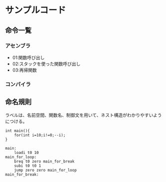 # サンプルコード

## 命令一覧

### アセンブラ

- 01:関数呼び出し
- 02:スタックを使った関数呼び出し
- 03:再帰関数

### コンパイラ

## 命名規則

ラベルは、名前空間、関数名、制御文を用いて、ネスト構造がわかりやすいようにつける。

```C:
int main(){
    for(int i=10;i!=0;--i);
}
```

```rkasm:
main:
    loadi t0 10
main_for_loop:
    breq t0 zero main_for_break
    subi t0 t0 1
    jump zero zero main_for_loop
main_for_break:
```
